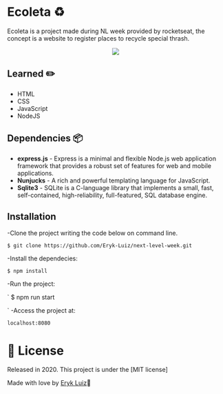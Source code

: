 # Ecoleta :recycle:

Ecoleta is a project made during NL week provided by rocketseat, the concept is a website to register places to recycle special thrash.

<p align="center"><img src="https://s7.gifyu.com/images/ezgif-2-dbb47e70d9f3.gif"/></p>

## Learned :pencil2:

+ HTML
+ CSS
+ JavaScript
+ NodeJS

## Dependencies :package:

+ **express.js** - Express is a minimal and flexible Node.js web application framework that provides a robust set of features for web and mobile applications.
+ **Nunjucks** - A rich and powerful templating language for JavaScript.
+ **Sqlite3** - SQLite is a C-language library that implements a small, fast, self-contained, high-reliability, full-featured, SQL database engine.

## Installation

-Clone the project writing the code below on command line.

`
$ git clone https://github.com/Eryk-Luiz/next-level-week.git
`

-Install the dependecies:

`
$ npm install
`

-Run the project:

`
$ npm run start

`
-Access the project at:


`
localhost:8080
`

# :closed_book: License

Released in 2020.
This project is under the [MIT license]

Made with love by [Eryk Luiz](https://github.com/Eryk-Luiz)🚀

